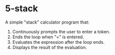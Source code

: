 # 5-stack

A simple "stack" calculator program that:

1. Continuously prompts the user to enter a token.
2. Ends the loop when "=" is entered.
3. Evaluates the expression after the loop ends.
4. Displays the result of the evaluation.


